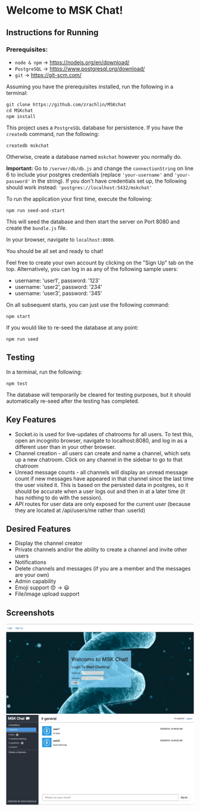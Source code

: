 # Welcome to MSK Chat!

## Instructions for Running

### Prerequisites:

- `node & npm` -> https://nodejs.org/en/download/
- `PostgreSQL` -> https://www.postgresql.org/download/
- `git` -> https://git-scm.com/

Assuming you have the prerequisites installed, run the following in a terminal:

```
git clone https://github.com/zrachlin/MSKchat
cd MSKchat
npm install
```

This project uses a `PostgreSQL` database for persistence. If you have the `createdb` command, run the following:

```
createdb mskchat
```

Otherwise, create a database named `mskchat` however you normally do.

**Important:** Go to `/server/db/db.js` and change the `connectionString` on line 6 to include your postgres credentials (replace `'your-username'` and `'your-password'` in the string). If you don't have credentials set up, the following should work instead: `'postgres://localhost:5432/mskchat'`

To run the application your first time, execute the following:

```
npm run seed-and-start
```

This will seed the database and then start the server on Port 8080 and create the `bundle.js` file.

In your browser, navigate to `localhost:8080`.

You should be all set and ready to chat!

Feel free to create your own account by clicking on the "Sign Up" tab on the top. Alternatively, you can log in as any of the following sample users:

- username: 'user1', password: '123'
- username: 'user2', password: '234'
- username: 'user3', password: '345'

On all subsequent starts, you can just use the following command:

```
npm start
```

If you would like to re-seed the database at any point:

```
npm run seed
```

## Testing

In a terminal, run the following:

```
npm test
```

The database will temporarily be cleared for testing purposes, but it should automatically re-seed after the testing has completed.

## Key Features

- Socket.io is used for live-updates of chatrooms for all users. To test this, open an incognito browser, navigate to localhost:8080, and log in as a different user than in your other browser.
- Channel creation - all users can create and name a channel, which sets up a new chatroom. Click on any channel in the sidebar to go to that chatroom
- Unread message counts - all channels will display an unread message count if new messages have appeared in that channel since the last time the user visited it. This is based on the persisted data in postgres, so it should be accurate when a user logs out and then in at a later time (it has nothing to do with the session).
- API routes for user data are only exposed for the current user (because they are located at /api/users/me rather than :userId)

## Desired Features

- Display the channel creator
- Private channels and/or the ability to create a channel and invite other users
- Notifications
- Delete channels and messages (if you are a member and the messages are your own)
- Admin capability
- Emoji support :disappointed: -> :smiley:
- File/image upload support

## Screenshots

![Login-Screen](/public/login-screen.png)
![Chatroom-Screen](/public/chatroom-screen.png)
